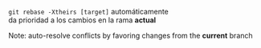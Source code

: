 `git rebase -Xtheirs [target]` automáticamente<br/>da prioridad a los cambios en la rama **actual**

Note:
auto-resolve conflicts by favoring changes from the **current** branch
